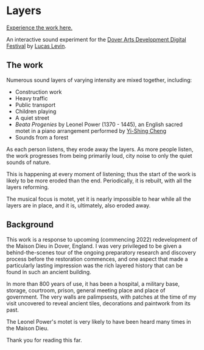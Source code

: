 # Layers

[Experience the work here.](https://dad.lucas-levin.com)

An interactive sound experiment for the [Dover Arts Development Digital Festival](https://www.dadonline.uk/digital-festival/) by [Lucas Levin](https://lucas-levin.com).

## The work

Numerous sound layers of varying intensity are mixed together, including:

- Construction work
- Heavy traffic
- Public transport
- Children playing
- A quiet street
- _Beata Progenies_ by Leonel Power (1370 - 1445), an English sacred motet in a piano arrangement performed by [Yi-Shing Cheng](https://yishingcheng.com)
- Sounds from a forest

As each person listens, they erode away the layers. As more people listen, the work progresses from being primarily loud, city noise to only the quiet sounds of nature.

This is happening at every moment of listening; thus the start of the work is likely to be more eroded than the end. Periodically, it is rebuilt, with all the layers reforming.

The musical focus is motet, yet it is nearly impossible to hear while all the layers are in place, and it is, ultimately, also eroded away.

## Background

This work is a response to upcoming (commencing 2022) redevelopment of the Maison Dieu in Dover, England. I was very privileged to be given a behind-the-scenes tour of the ongoing preparatory research and discovery process before the restoration commences, and one aspect that made a particularly lasting impression was the rich layered history that can be found in such an ancient building.

In more than 800 years of use, it has been a hospital, a military base, storage, courtroom, prison, general meeting place and place of government. The very walls are palimpsests, with patches at the time of my visit uncovered to reveal ancient tiles, decorations and paintwork from its past.

The Leonel Power's motet is very likely to have been heard many times in the Maison Dieu.

Thank you for reading this far.
